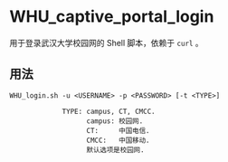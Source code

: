 # WHU_captive_portal_login

用于登录武汉大学校园网的 Shell 脚本，依赖于 `curl` 。

## 用法

    WHU_login.sh -u <USERNAME> -p <PASSWORD> [-t <TYPE>]
    
                 TYPE: campus, CT, CMCC.
                       campus: 校园网.
                       CT:     中国电信.
                       CMCC:   中国移动.
                       默认选项是校园网.
